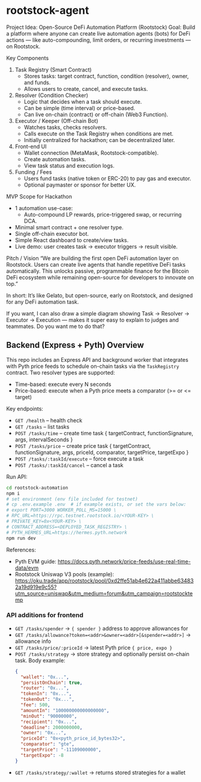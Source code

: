 # rootstock-agent
Project Idea: Open-Source DeFi Automation Platform (Rootstock)
Goal: Build a platform where anyone can create live automation agents (bots) for DeFi actions — like auto-compounding, limit orders, or recurring investments — on Rootstock.

Key Components
1. Task Registry (Smart Contract)
    * Stores tasks: target contract, function, condition (resolver), owner, and funds.
    * Allows users to create, cancel, and execute tasks.
2. Resolver (Condition Checker)
    * Logic that decides when a task should execute.
    * Can be simple (time interval) or price-based.
    * Can live on-chain (contract) or off-chain (Web3 Function).
3. Executor / Keeper (Off-chain Bot)
    * Watches tasks, checks resolvers.
    * Calls execute on the Task Registry when conditions are met.
    * Initially centralized for hackathon; can be decentralized later.
4. Front-end UI
    * Wallet connection (MetaMask, Rootstock-compatible).
    * Create automation tasks.
    * View task status and execution logs.
5. Funding / Fees
    * Users fund tasks (native token or ERC-20) to pay gas and executor.
    * Optional paymaster or sponsor for better UX.

MVP Scope for Hackathon
* 1 automation use-case:
    * Auto-compound LP rewards, price-triggered swap, or recurring DCA.
* Minimal smart contract + one resolver type.
* Single off-chain executor bot.
* Simple React dashboard to create/view tasks.
* Live demo: user creates task → executor triggers → result visible.

Pitch / Vision
“We are building the first open DeFi automation layer on Rootstock. Users can create live agents that handle repetitive DeFi tasks automatically. This unlocks passive, programmable finance for the Bitcoin DeFi ecosystem while remaining open-source for developers to innovate on top.”

In short: It’s like Gelato, but open-source, early on Rootstock, and designed for any DeFi automation task.

If you want, I can also draw a simple diagram showing Task → Resolver → Executor → Execution — makes it super easy to explain to judges and teammates. Do you want me to do that?

## Backend (Express + Pyth) Overview

This repo includes an Express API and background worker that integrates with Pyth price feeds to schedule on-chain tasks via the `TaskRegistry` contract. Two resolver types are supported:

- Time-based: execute every N seconds
- Price-based: execute when a Pyth price meets a comparator (>= or <= target)

Key endpoints:

- `GET /health` – health check
- `GET /tasks` – list tasks
- `POST /tasks/time` – create time task { targetContract, functionSignature, args, intervalSeconds }
- `POST /tasks/price` – create price task { targetContract, functionSignature, args, priceId, comparator, targetPrice, targetExpo }
- `POST /tasks/:taskId/execute` – force execute a task
- `POST /tasks/:taskId/cancel` – cancel a task

Run API:

```bash
cd rootstock-automation
npm i
# set environment (env file included for testnet)
# cp .env.example .env  # if example exists, or set the vars below:
# export PORT=3000 WORKER_POLL_MS=15000 \
# RPC_URL=https://rpc.testnet.rootstock.io/<YOUR-KEY> \
# PRIVATE_KEY=0x<YOUR-KEY> \
# CONTRACT_ADDRESS=<DEPLOYED_TASK_REGISTRY> \
# PYTH_HERMES_URL=https://hermes.pyth.network
npm run dev
```

References:

- Pyth EVM guide: https://docs.pyth.network/price-feeds/use-real-time-data/evm
- Rootstock Uniswap V3 pools (example): https://oku.trade/app/rootstock/pool/0xd2ffe51ab4e622a411abbe634832a19d919e9c55?utm_source=uniswap&utm_medium=forum&utm_campaign=rootstocktemp

### API additions for frontend

- `GET /tasks/spender` → `{ spender }` address to approve allowances for
- `GET /tasks/allowance?token=<addr>&owner=<addr>[&spender=<addr>]` → allowance info
- `GET /tasks/price/:priceId` → latest Pyth price `{ price, expo }`
- `POST /tasks/strategy` → store strategy and optionally persist on-chain task. Body example:
  ```json
  {
    "wallet": "0x...",
    "persistOnChain": true,
    "router": "0x...",
    "tokenIn": "0x...",
    "tokenOut": "0x...",
    "fee": 500,
    "amountIn": "100000000000000000",
    "minOut": "90000000",
    "recipient": "0x...",
    "deadline": 2000000000,
    "owner": "0x...",
    "priceId": "0x<pyth_price_id_bytes32>",
    "comparator": "gte",
    "targetPrice": "-11109000000",
    "targetExpo": -8
  }
  ```
- `GET /tasks/strategy/:wallet` → returns stored strategies for a wallet
